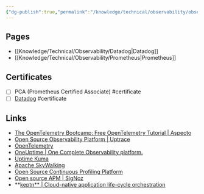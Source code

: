 ```yaml
---
{"dg-publish":true,"permalink":"/knowledge/technical/observability/observability/","noteIcon":""}
---
```


## Pages

- [[Knowledge/Technical/Observability/Datadog\|Datadog]]
- [[Knowledge/Technical/Observability/Prometheus\|Prometheus]]


## Certificates
- [ ] PCA (Prometheus Certified Associate) #certificate
- [ ] [Datadog](https://www.datadoghq.com/certification/overview/) #certificate
## Links
- [The OpenTelemetry Bootcamp: Free OpenTelemetry Tutorial | Aspecto](https://www.aspecto.io/opentelemetry-bootcamp/)
- [Open Source Observability Platform | Uptrace](https://uptrace.dev/)
- [OpenTelemetry](https://opentelemetry.io/)
- [OneUptime | One Complete Observability platform.](https://oneuptime.com/)
- [Uptime Kuma](https://uptime.kuma.pet/)
- [Apache SkyWalking](https://skywalking.apache.org/)
- [Open Source Continuous Profiling Platform](https://pyroscope.io/)
- [Open source APM | SigNoz](https://signoz.io/)
- **[keptn** | Cloud-native application life-cycle orchestration](https://keptn.sh/)